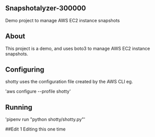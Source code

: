 ## Snapshotalyzer-300000

Demo project to manage AWS EC2 instance snapshots

## About

This project is a demo, and uses boto3 to manage AWS EC2 instance snapshots.

## Configuring

shotty uses the configuration file created by the AWS CLI eg.

'aws configure --profile shotty'

## Running

'pipenv run "python shotty/shotty.py"'

##Edit 1
Editing this one time
